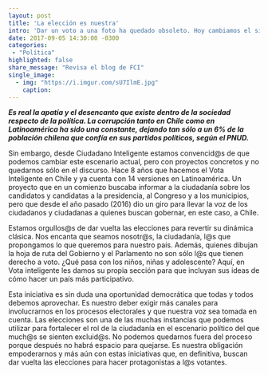 ```yaml
---
layout: post
title: 'La elección es nuestra'
intro: 'Dar un voto a una foto ha quedado obsoleto. Hoy cambiamos el sistema: la ciudadanía propone, los otros escuchan.' 
date: 2017-09-05 14:30:00 -0300
categories:
 - "Política"
highlighted: false
share_message: "Revisa el blog de FCI"
single_image:
  - img: "https://i.imgur.com/sU7IlmE.jpg"
    caption:
---
```

***Es real la apatía y el desencanto que existe dentro de la sociedad respecto de la política. La corrupción tanto en Chile como en Latinoamérica ha sido una constante, dejando tan sólo a un 6% de la población chilena que confía en sus partidos políticos, según el PNUD.***

Sin embargo, desde Ciudadano Inteligente estamos convencid@s de que podemos cambiar este escenario actual, pero con proyectos concretos y no quedarnos sólo en el discurso. Hace 8 años que hacemos el Vota Inteligente en Chile y ya cuenta con 14 versiones en Latinoamérica. Un proyecto que en un comienzo buscaba informar a la ciudadanía sobre los candidatos y candidatas a la presidencia, al Congreso y a los municipios, pero que desde el año pasado (2016) dio un giro para llevar la voz de los ciudadanos y ciudadanas a quienes buscan gobernar, en este caso, a Chile.

Estamos orgullos@s de dar vuelta las elecciones para revertir su dinámica clásica. Nos encanta que seamos nosotr@s, la ciudadanía, l@s que propongamos lo que queremos para nuestro país. Además, quienes dibujan la hoja de ruta del Gobierno y el Parlamento no son sólo l@s que tienen derecho a voto. ¿Qué pasa con los niños, niñas y adolescente? Aquí, en Vota inteligente les damos su propia sección para que incluyan sus ideas de cómo hacer un país más participativo.

Esta iniciativa es sin duda una oportunidad democrática que todas y todos debemos aprovechar. Es nuestro deber exigir más canales para involucrarnos en los procesos electorales y que nuestra voz sea tomada en cuenta. Las elecciones son una de las muchas instancias que podemos utilizar para fortalecer el rol de la ciudadanía en el escenario político del que much@s se sienten excluid@s. No podemos quedarnos fuera del proceso porque después no habrá espacio para quejarse. Es nuestra obligación empoderarnos y más aún con estas iniciativas que, en definitiva, buscan dar vuelta las elecciones para hacer protagonistas a l@s votantes.
